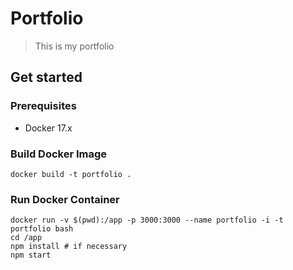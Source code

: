 # Portfolio

> This is my portfolio

## Get started

### Prerequisites

- Docker 17.x

### Build Docker Image

```
docker build -t portfolio .
```

### Run Docker Container

```
docker run -v $(pwd):/app -p 3000:3000 --name portfolio -i -t portfolio bash
cd /app
npm install # if necessary
npm start
```
